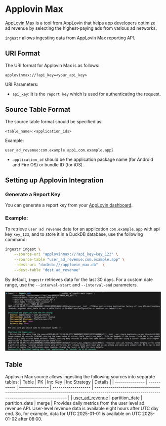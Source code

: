 # Applovin Max
[AppLovin Max](https://developers.applovin.com/en/max/getting-started/) is a tool from AppLovin that helps app developers optimize ad revenue by selecting the highest-paying ads from various ad networks.

`ingestr` allows ingesting data from AppLovin Max reporting API.

## URI Format
The URI format for Applovin Max is as follows:
```
applovinmax://?api_key=<your_api_key>
```

URI Parameters:
- `api_key`: It is the `report key` which is used for authenticating the request.

## Source Table Format
The source table format should be specified as:
```
<table_name>:<application_ids>
```

Example:
```
user_ad_revenue:com.example.app1,com.example.app2
```

- `application_id` should be the application package name (for Android and Fire OS) or bundle ID (for iOS).

## Setting up Applovin Integration

### Generate a Report Key
You can generate a report key from your [AppLovin dashboard](https://developers.applovin.com/en/max/max-dashboard/account/account-info/#keys).

### Example:
To retrieve `user ad revenue` data for an application `com.example.app` with api key `key_123`, and to store it in a DuckDB database, use the following command:

```sh
ingestr ingest \
    --source-uri "applovinmax://?api_key=key_123" \
    --source-table "user_ad_revenue:com.example.app" \
    --dest-uri "duckdb:///applovin_max.db"  \
    --dest-table "dest.ad_revenue"
```
By default, `ingestr` retrieves data for the last 30 days. For a custom date range, use the `--interval-start` and `--interval-end` parameters.

<img alt="applovin_max_img" src="../media/applovin_max.png"/>

## Table

Applovin Max source allows ingesting the following sources into separate tables:
| Table           | PK | Inc Key | Inc Strategy | Details                                                                                                                                        |
| --------------- | ----------- | --------------- | ------------------- | ---------------------------------------------------------------------------------------------------------------------------------------------- |
| [user_ad_revenue](https://developers.applovin.com/en/max/reporting-apis/user-level-ad-revenue-api/)       | partition_date |        partition_date      | merge              |  Provides daily metrics from the user level ad revenue API. User-level revenue data is available eight hours after UTC day end. So, for example, data for UTC 2025-01-01 is available on UTC 2025-01-02 after 08:00.